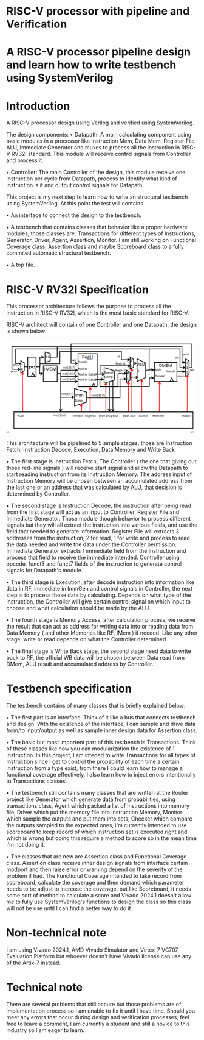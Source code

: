 # RISC-V processor with pipeline and Verification

# A RISC-V processor pipeline design and learn how to write testbench using SystemVerilog

# Introduction

A RISC-V processor design using Verilog and verified using SystemVerilog.

The design components:
• Datapath: A main calculating component using basic modules in a processor like Instruction Mem, Data Mem, Register File, ALU, Immediate Generator and muxes to process all the instruction in RISC-V RV32I standard. This module will receive control signals from Controller and process it.

• Controller: The main Controller of the design, this module receive one instruction per cycle from Datapath, process to identify what kind of instruction is it and output control signals for Datapath.

This project is my next step to learn how to write an structural testbench using SystemVerilog. At this point the test will contains

• An interface to connect the design to the testbench.

• A testbench that contains classes that behavỉor like a proper hardware modules, those classes are: Transactions for different types of Instructions, Generator, Driver, Agent, Assertion, Monitor. I am still working on Functional Coverage class, Assertion class and maybe Scoreboard class to a fully commited automatic structural testbench.

• A top file.

# RISC-V RV32I Specification
This processor architecture follows the purpose to process all the instruction in RISC-V RV32I, which is the most basic standard for RISC-V.

RISC-V architect will contain of one Controller and one Datapath, the design is shown below

![image alt](https://github.com/XXBach/RISC_V_Pipeline/blob/main/RISC_V_Datapath.png)

This architecture will be pipelined to 5 simple stages, those are Instruction Fetch, Instruction Decode, Execution, Data Memory and Write Back

• The first stage is Instruction Fetch, The Controller ( the one that giving out those red-line signals ) will receive start signal and allow the Datapath to start reading instruction from its Instruction Memory. The address input of Instruction Memory will be chosen between an accumulated address from the last one or an address that was calculated by ALU, that decision is determined by Controller.

• The second stage is Instruction Decode, the instruction after being read from the first stage will act as an input to Controller, Register File and Immediate Generator. Those module though behavior to process different signals but they will all extract the instruction into various fields, and use the field that needed to generate information. Register File will extracts 3 addresses from the instruction, 2 for read, 1 for write and process to read the data needed and write the data under the Controller permission. Immediate Generator extracts 1 immediate field from the Instruction and process that field to receive the immediate intended. Controller using opcode, funct3 and funct7 fields of the instruction to generate control signals for Datapath's module.

• The third stage is Execution, after decode instruction into information like data in RF, immediate in ImmGen and control signals in Controller, the next step is to process those data by calculating. Depends on what type of the instruction, the Controller will give certain control signal on which input to choose and what calculation should be made by the ALU.

• The fourth stage is Memory Access, after calculation process, we receive the result that can act as address for writing data into or reading data from Data Memory ( and other Memories like RF, IMem ) if needed. Like any other stage, write or read depends on what the Controller determined 

• The final stage is Write Back stage, the second stage need data to write back to RF, the official WB data will be chosen between Data read from DMem, ALU result and accumulated address by Controller.

# Testbench specification

The testbench contains of many classes that is briefly explained below:

• The first part is an interface. Think of it like a bus that connects testbench and design. With the existence of the interface, I can sample and drive data from/to input/output as well as sample inner design data for Assertion class.

• The basic but most importent part of this testbench is Transactions. Think of these classes like how you can modularization the existence of 1 instruction. In this project, I am inteded to write Transactions for all types of Instruction since I get to control the propability of each time a certain instruction from a type exist, from there I could learn how to manage a functional coverage effectively. I also learn how to inject errors intentionally to Transactions classes. 

• The testbench still contains many classes that are written at the Router project like Generator which generate data from probabilities, using transactions class, Agent which packed a list of instructions into memory file, Driver which put the memory file into Instruction Memory, Monitor which sample the outputs and put them into sets, Checker which compare the outputs sampled to the expected ones, i'm currently intended to use scoreboard to keep record of which instruction set is executed right and which is wrong but doing this require a method to score so in the mean time i'm not doing it. 

• The classes that are new are Assertion class and Functional Coverage class. Assertion class receive inner design signals from interface certain modport and then raise error or warning depend on the severity of the problem if had. The Functional Coverage intended to take record from scoreboard, calculate the coverage and then demand which parameter needs to be adjust to increase the coverage, but like Scoreboard, it needs some sort of method to calculate a score and Vivado 2024.1 doesn't allow me to fully use SystemVerilog's functions to design the class so this class will not be use until I can find a better way to do it.   

# Non-technical note

I am using Vivado 2024.1, AMD Vivado Simulator and Virtex-7 VC707 Evaluation Platform but whoever doesn't have Vivado license can use any of the Artix-7 instead.

# Technical note

There are several problems that still occure but those problems are of implementation process so I am unable to fix it until I have time.
Should you meet any errors that occur during design and verification processes, feel free to leave a comment, I am currently a student and still a novice to this industry so I am eager to learn.  
